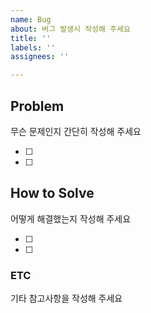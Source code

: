 ```yaml
---
name: Bug
about: 버그 발생시 작성해 주세요
title: ''
labels: ''
assignees: ''

---
```


## Problem
무슨 문제인지 간단히 작성해 주세요

- [ ]
- [ ]

## How to Solve
어떻게 해결했는지 작성해 주세요

- [ ]
- [ ]

### ETC
기타 참고사항을 작성해 주세요
